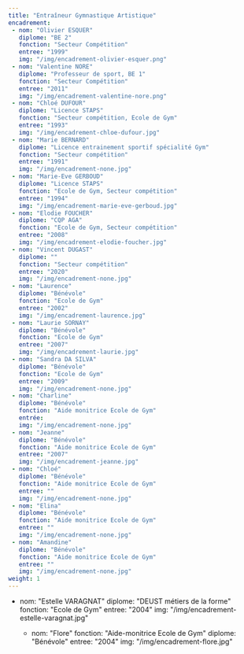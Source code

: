 ```yaml
---
title: "Entraîneur Gymnastique Artistique"
encadrement:
 - nom: "Olivier ESQUER"
   diplome: "BE 2"
   fonction: "Secteur Compétition"
   entree: "1999"
   img: "/img/encadrement-olivier-esquer.png"
 - nom: "Valentine NORE"
   diplome: "Professeur de sport, BE 1"
   fonction: "Secteur Compétition"
   entree: "2011"
   img: "/img/encadrement-valentine-nore.png"
 - nom: "Chloé DUFOUR"
   diplome: "Licence STAPS"
   fonction: "Secteur compétition, Ecole de Gym"
   entree: "1993"
   img: "/img/encadrement-chloe-dufour.jpg"
 - nom: "Marie BERNARD"
   diplome: "Licence entrainement sportif spécialité Gym"
   fonction: "Secteur compétition"
   entree: "1991"
   img: "/img/encadrement-none.jpg"
 - nom: "Marie-Eve GERBOUD"
   diplome: "Licence STAPS"
   fonction: "Ecole de Gym, Secteur compétition"
   entree: "1994"
   img: "/img/encadrement-marie-eve-gerboud.jpg"
 - nom: "Elodie FOUCHER"
   diplome: "CQP AGA"
   fonction: "Ecole de Gym, Secteur compétition"
   entree: "2008"
   img: "/img/encadrement-elodie-foucher.jpg"
 - nom: "Vincent DUGAST"
   diplome: ""
   fonction: "Secteur compétition"
   entree: "2020"
   img: "/img/encadrement-none.jpg"
 - nom: "Laurence"
   diplome: "Bénévole"
   fonction: "Ecole de Gym"
   entree: "2002"
   img: "/img/encadrement-laurence.jpg"
 - nom: "Laurie SORNAY"
   diplome: "Bénévole"
   fonction: "Ecole de Gym"
   entree: "2007"
   img: "/img/encadrement-laurie.jpg"
 - nom: "Sandra DA SILVA"
   diplome: "Bénévole"
   fonction: "Ecole de Gym"
   entree: "2009"
   img: "/img/encadrement-none.jpg"
 - nom: "Charline"
   diplome: "Bénévole"
   fonction: "Aide monitrice Ecole de Gym"
   entrée:
   img: "/img/encadrement-none.jpg"
 - nom: "Jeanne"
   diplome: "Bénévole"
   fonction: "Aide monitrice Ecole de Gym"
   entree: "2007"
   img: "/img/encadrement-jeanne.jpg"
 - nom: "Chloé"
   diplome: "Bénévole"
   fonction: "Aide monitrice Ecole de Gym"
   entree: ""
   img: "/img/encadrement-none.jpg"
 - nom: "Elina"
   diplome: "Bénévole"
   fonction: "Aide monitrice Ecole de Gym"
   entree: ""
   img: "/img/encadrement-none.jpg"
 - nom: "Amandine"
   diplome: "Bénévole"
   fonction: "Aide monitrice Ecole de Gym"
   entree: ""
   img: "/img/encadrement-none.jpg"
weight: 1
---
```

- nom: "Estelle VARAGNAT"
  diplome: "DEUST métiers de la forme"
  fonction: "Ecole de Gym"
  entree: "2004"
  img: "/img/encadrement-estelle-varagnat.jpg"

  - nom: "Flore"
    fonction: "Aide-monitrice Ecole de Gym"
    diplome: "Bénévole"
    entree: "2004"
    img: "/img/encadrement-flore.jpg"
